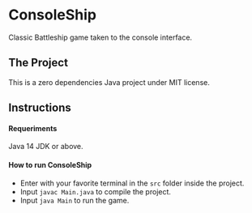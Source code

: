 # ConsoleShip

Classic Battleship game taken to the console interface.

## The Project

This is a zero dependencies Java project under MIT license.

## Instructions
#### Requeriments
Java 14 JDK or above.
#### How to run ConsoleShip
- Enter with your favorite terminal in the ```src``` folder inside the project.
- Input ```javac Main.java``` to compile the project.
- Input ```java Main``` to run the game.
